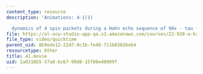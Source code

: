 ```yaml
---
content_type: resource
description: 'Animations: 4-1(1)

  dynamics of 4 spin packets during a Hahn echo sequence of 90x - tau - 180x'
file: https://ol-ocw-studio-app-qa.s3.amazonaws.com/courses/22-920-a-hands-on-introduction-to-nuclear-magnetic-resonance-january-iap-1997/1a8318b557a8bc6799d815f06e40009f_41.movie
file_type: video/quicktime
parent_uid: 8b9ede12-22d7-0c1b-fe46-711b03026eb4
resourcetype: Other
title: 41.movie
uid: 1a8318b5-57a8-bc67-99d8-15f06e40009f
---
```

